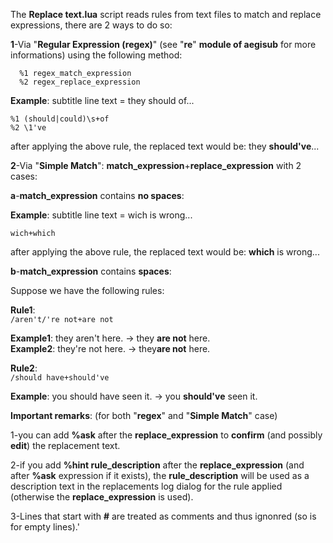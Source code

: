 The **Replace text.lua** script reads rules from text files to match and replace expressions, there are 2 ways to do so:

**1**-Via "**Regular Expression (regex)**" (see "**re**" **module of aegisub** for more informations) using the following method:
```
  %1 regex_match_expression  
  %2 regex_replace_expression
```  
  
  **Example**: subtitle line text = they should of...
  ```
  %1 (should|could)\s+of  
  %2 \1've
  ```
  
  after applying the above rule, the replaced text would be:   they **should've**...
  
  
**2**-Via "**Simple Match**":  **match_expression**+**replace_expression** with 2 cases:

  **a**-**match_expression** contains **no spaces**:


**Example**: subtitle line text = wich is wrong...


 `wich+which`


  after applying the above rule, the replaced text would be:   **which** is wrong...
    
	
  **b**-**match_expression** contains **spaces**:

  Suppose we have the following rules:

  **Rule1**:     
  `/aren't/'re not+are not`
	    
   **Example1**: they aren't here. -> they **are not** here.	    
   **Example2**: they're not here. -> they**are not** here.
	    
   **Rule2**:   
   `/should have+should've`

   **Example**: you should have seen it. -> you **should've** seen it.
	    

**Important remarks**:    (for both "**regex**" and "**Simple Match**" case)

1-you can add **%ask** after the **replace_expression**  to **confirm** (and possibly **edit**) the replacement text.  
  
2-if you add **%hint rule_description** after the **replace_expression** (and after **%ask** expression if it exists), the **rule_description** will be used as a description text in the replacements log dialog for the rule applied (otherwise the **replace_expression** is used).
	 
3-Lines that start with  **#** are treated as comments and thus ignonred (so is for empty lines).'

